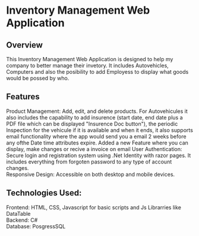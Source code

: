# Inventory Management Web Application
## Overview
This Inventory Management Web Application is designed to help my company to better manage their invetory. It includes Autovehicles, Computers and also the posibility to add Employess to display what goods would be possed by who.

## Features
Product Management: Add, edit, and delete products. For Autovehicules it also includes the capability to add insurence (start date, end date plus a PDF file which can be displayed "Insurence Doc button"), the periodic Inspection for the vehicule if it is available and when it ends, it also supports email functionality where the app would send you a email 2 weeks before any ofthe Date time attributes expire. 
Added a new Feature where you can display, make changes or  recive a invoice on email
User Authentication: Secure login and registration system using .Net Identity with razor pages. It includes everything from forgoten password to any type of account changes.  
Responsive Design: Accessible on both desktop and mobile devices.  

## Technologies Used:
Frontend: HTML, CSS, Javascript for basic scripts and Js Librarries like DataTable  
Backend: C#  
Database: PosgressSQL  
